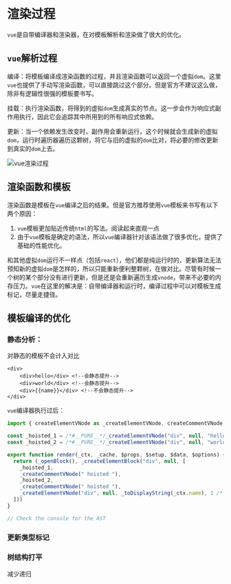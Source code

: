 # 渲染过程

`vue`是自带编译器和渲染器，在对模板解析和渲染做了很大的优化。

## `vue`解析过程

编译：将模板编译成渲染函数的过程，并且渲染函数可以返回一个虚拟`dom`。这里`vue`也提供了手动写渲染函数，可以直接跳过这个部分。但是官方不建议这么做，除非有逻辑性很强的模板要书写。

挂载：执行渲染函数，将得到的虚拟`dom`生成真实的节点。这一步会作为响应式副作用执行，因此它会追踪其中所用到的所有响应式依赖。

更新：当一个依赖发生改变时，副作用会重新运行，这个时候就会生成新的虚拟`dom`，运行时遍历器遍历这颗树，将它与旧的虚拟的`dom`比对，将必要的修改更新到真实的`dom`上去。

![vue渲染过程](https://azhu-images.oss-cn-hangzhou.aliyuncs.com/img-for-marktext/render-pipeline.sMZx_5WY.png)

## 渲染函数和模板

渲染函数是模板在`vue`编译之后的结果。但是官方推荐使用`vue`模板来书写有以下两个原因：

1. `vue`模板更加贴近传统`html`的写法。阅读起来直观一点
2. 由于`vue`模板是确定的语法，所以`vue`编译器针对该语法做了很多优化，提供了基础的性能优化。

和其他虚拟`dom`运行不一样点（包括`react`），他们都是纯运行时的，更新算法无法预知新的虚拟`dom`是怎样的，所以只能重新便利整颗树，在做对比。尽管有时候一个树的某个部分没有进行更新，但是还是会重新遍历生成`vnode`，带来不必要的内存压力。`vue`在这里的解决是：自带编译器和运行时，编译过程中可以对模板生成标记，尽量走捷径。

## 模板编译的优化

### 静态分析：

对静态的模板不会计入对比

```vue
<div>
    <div>hello</div> <!--会静态提升-->
    <div>world</div> <!--会静态提升-->
    <div>{{name}}</div> <!--不会静态提升-->
</div>
```

`vue`编译器执行过后：

```js
import { createElementVNode as _createElementVNode, createCommentVNode as _createCommentVNode, toDisplayString as _toDisplayString, openBlock as _openBlock, createElementBlock as _createElementBlock } from "vue"

const _hoisted_1 = /*#__PURE__*/_createElementVNode("div", null, "hello", -1 /* HOISTED */)
const _hoisted_2 = /*#__PURE__*/_createElementVNode("div", null, "world", -1 /* HOISTED */)

export function render(_ctx, _cache, $props, $setup, $data, $options) {
  return (_openBlock(), _createElementBlock("div", null, [
    _hoisted_1,
    _createCommentVNode(" hoisted "),
    _hoisted_2,
    _createCommentVNode(" hoisted "),
    _createElementVNode("div", null, _toDisplayString(_ctx.name), 1 /* TEXT */)
  ]))
}

// Check the console for the AST
```

### 更新类型标记

### 树结构打平

减少递归






